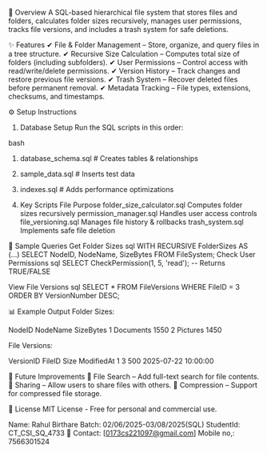 📌 Overview
A SQL-based hierarchical file system that stores files and folders, calculates folder sizes recursively, manages user permissions, tracks file versions, and includes a trash system for safe deletions.

✨ Features
✔ File & Folder Management – Store, organize, and query files in a tree structure.
✔ Recursive Size Calculation – Computes total size of folders (including subfolders).
✔ User Permissions – Control access with read/write/delete permissions.
✔ Version History – Track changes and restore previous file versions.
✔ Trash System – Recover deleted files before permanent removal.
✔ Metadata Tracking – File types, extensions, checksums, and timestamps.

⚙️ Setup Instructions
1. Database Setup
Run the SQL scripts in this order:

bash
1. database_schema.sql    # Creates tables & relationships  
2. sample_data.sql       # Inserts test data  
3. indexes.sql           # Adds performance optimizations  





2. Key Scripts
File	Purpose
folder_size_calculator.sql	Computes folder sizes recursively
permission_manager.sql	Handles user access controls
file_versioning.sql	Manages file history & rollbacks
trash_system.sql	Implements safe file deletion




📂 Sample Queries
Get Folder Sizes
sql
WITH RECURSIVE FolderSizes AS (...)
SELECT NodeID, NodeName, SizeBytes FROM FileSystem;
Check User Permissions
sql
SELECT CheckPermission(1, 5, 'read'); -- Returns TRUE/FALSE



View File Versions
sql
SELECT * FROM FileVersions WHERE FileID = 3 ORDER BY VersionNumber DESC;



📊 Example Output
Folder Sizes:

NodeID	NodeName	SizeBytes
1	Documents	1550
2	Pictures	1450



File Versions:

VersionID	FileID	Size	ModifiedAt
1	3	500	2025-07-22 10:00:00



🚀 Future Improvements
🔹 File Search – Add full-text search for file contents.
🔹 Sharing – Allow users to share files with others.
🔹 Compression – Support for compressed file storage.

📜 License
MIT License - Free for personal and commercial use.


Name: Rahul Birthare
Batch: 02/06/2025-03/08/2025(SQL)
StudentId:  CT_CSI_SQ_4733
📧 Contact: [0173cs221097@gmail.com]
Mobile no,: 7566301524